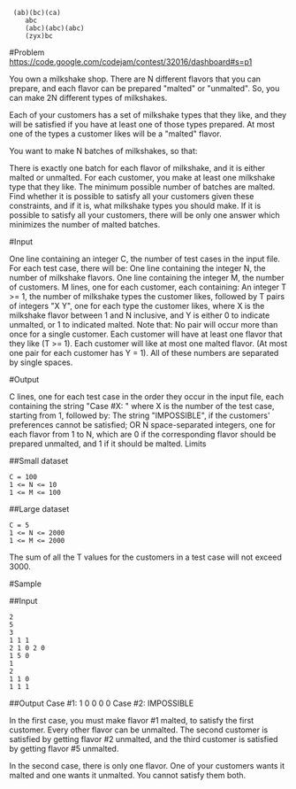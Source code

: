      (ab)(bc)(ca)
        abc
        (abc)(abc)(abc)
        (zyx)bc



#Problem
https://code.google.com/codejam/contest/32016/dashboard#s=p1

You own a milkshake shop. There are N different flavors that you can prepare, and each flavor can be prepared "malted" or "unmalted". So, you can make 2N different types of milkshakes.

Each of your customers has a set of milkshake types that they like, and they will be satisfied if you have at least one of those types prepared. At most one of the types a customer likes will be a "malted" flavor.

You want to make N batches of milkshakes, so that:

There is exactly one batch for each flavor of milkshake, and it is either malted or unmalted.
For each customer, you make at least one milkshake type that they like.
The minimum possible number of batches are malted.
Find whether it is possible to satisfy all your customers given these constraints, and if it is, what milkshake types you should make.
If it is possible to satisfy all your customers, there will be only one answer which minimizes the number of malted batches.

#Input

One line containing an integer C, the number of test cases in the input file.
For each test case, there will be:
One line containing the integer N, the number of milkshake flavors.
One line containing the integer M, the number of customers.
M lines, one for each customer, each containing:
An integer T >= 1, the number of milkshake types the customer likes, followed by
T pairs of integers "X Y", one for each type the customer likes, where X is the milkshake flavor between 1 and N inclusive, and Y is either 0 to indicate unmalted, or 1 to indicated malted. Note that:
No pair will occur more than once for a single customer.
Each customer will have at least one flavor that they like (T >= 1).
Each customer will like at most one malted flavor. (At most one pair for each customer has Y = 1).
All of these numbers are separated by single spaces.

#Output

C lines, one for each test case in the order they occur in the input file, each containing the string "Case #X: " where X is the number of the test case, starting from 1, followed by:
The string "IMPOSSIBLE", if the customers' preferences cannot be satisfied; OR
N space-separated integers, one for each flavor from 1 to N, which are 0 if the corresponding flavor should be prepared unmalted, and 1 if it should be malted.
Limits

##Small dataset

    C = 100
    1 <= N <= 10
    1 <= M <= 100

##Large dataset

    C = 5
    1 <= N <= 2000
    1 <= M <= 2000

The sum of all the T values for the customers in a test case will not exceed 3000.

#Sample


##Input

    2
    5
    3
    1 1 1
    2 1 0 2 0
    1 5 0
    1
    2
    1 1 0
    1 1 1

##Output
Case #1: 1 0 0 0 0
Case #2: IMPOSSIBLE

In the first case, you must make flavor #1 malted, to satisfy the first customer. Every other flavor can be unmalted. The second customer is satisfied by getting flavor #2 unmalted, and the third customer is satisfied by getting flavor #5 unmalted.

In the second case, there is only one flavor. One of your customers wants it malted and one wants it unmalted. You cannot satisfy them both.
